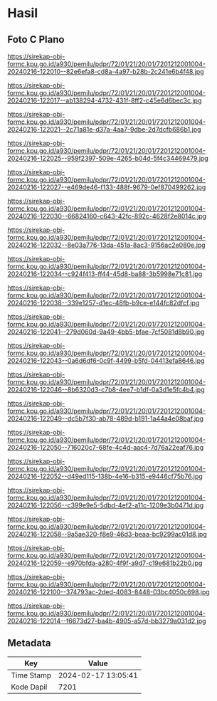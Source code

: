 # Hasil

## Foto C Plano

https://sirekap-obj-formc.kpu.go.id/a930/pemilu/pdpr/72/01/21/20/01/7201212001004-20240216-122010--82e6efa8-cd8a-4a97-b28b-2c241e6b4f48.jpg

https://sirekap-obj-formc.kpu.go.id/a930/pemilu/pdpr/72/01/21/20/01/7201212001004-20240216-122017--ab138294-4732-431f-8ff2-c45e6d6bec3c.jpg

https://sirekap-obj-formc.kpu.go.id/a930/pemilu/pdpr/72/01/21/20/01/7201212001004-20240216-122021--2c71a81e-d37a-4aa7-9dbe-2d7dcfb686b1.jpg

https://sirekap-obj-formc.kpu.go.id/a930/pemilu/pdpr/72/01/21/20/01/7201212001004-20240216-122025--959f2397-509e-4265-b04d-5f4c34469479.jpg

https://sirekap-obj-formc.kpu.go.id/a930/pemilu/pdpr/72/01/21/20/01/7201212001004-20240216-122027--e469de46-f133-488f-9679-0ef870499262.jpg

https://sirekap-obj-formc.kpu.go.id/a930/pemilu/pdpr/72/01/21/20/01/7201212001004-20240216-122030--66824160-c643-42fc-892c-4628f2e8014c.jpg

https://sirekap-obj-formc.kpu.go.id/a930/pemilu/pdpr/72/01/21/20/01/7201212001004-20240216-122032--8e03a776-13da-451a-8ac3-9156ac2e080e.jpg

https://sirekap-obj-formc.kpu.go.id/a930/pemilu/pdpr/72/01/21/20/01/7201212001004-20240216-122034--c924f413-ff44-45d8-ba88-3b5998e71c81.jpg

https://sirekap-obj-formc.kpu.go.id/a930/pemilu/pdpr/72/01/21/20/01/7201212001004-20240216-122038--339e1257-d1ec-48fb-b9ce-e144fc82dfcf.jpg

https://sirekap-obj-formc.kpu.go.id/a930/pemilu/pdpr/72/01/21/20/01/7201212001004-20240216-122041--279d060d-9a49-4bb5-bfae-7cf5081d8b90.jpg

https://sirekap-obj-formc.kpu.go.id/a930/pemilu/pdpr/72/01/21/20/01/7201212001004-20240216-122043--0a6d6df6-0c9f-4499-b5fd-04413efa8646.jpg

https://sirekap-obj-formc.kpu.go.id/a930/pemilu/pdpr/72/01/21/20/01/7201212001004-20240216-122046--8b6320d3-c7b8-4ee7-b1df-0a3d1e5fc4b4.jpg

https://sirekap-obj-formc.kpu.go.id/a930/pemilu/pdpr/72/01/21/20/01/7201212001004-20240216-122049--dc5b7f30-ab78-489d-b191-1a44a4e08baf.jpg

https://sirekap-obj-formc.kpu.go.id/a930/pemilu/pdpr/72/01/21/20/01/7201212001004-20240216-122050--716020c7-68fe-4c4d-aac4-7d76a22eaf76.jpg

https://sirekap-obj-formc.kpu.go.id/a930/pemilu/pdpr/72/01/21/20/01/7201212001004-20240216-122052--d49ed115-138b-4e16-b315-e9446cf75b76.jpg

https://sirekap-obj-formc.kpu.go.id/a930/pemilu/pdpr/72/01/21/20/01/7201212001004-20240216-122056--c399e9e5-5dbd-4ef2-a11c-1209e3b0471d.jpg

https://sirekap-obj-formc.kpu.go.id/a930/pemilu/pdpr/72/01/21/20/01/7201212001004-20240216-122058--9a5ae320-f8e9-46d3-beaa-bc9299ac01d8.jpg

https://sirekap-obj-formc.kpu.go.id/a930/pemilu/pdpr/72/01/21/20/01/7201212001004-20240216-122059--e970bfda-a280-4f9f-a9d7-c19e681b22b0.jpg

https://sirekap-obj-formc.kpu.go.id/a930/pemilu/pdpr/72/01/21/20/01/7201212001004-20240216-122100--374793ac-2ded-4083-8448-03bc4050c698.jpg

https://sirekap-obj-formc.kpu.go.id/a930/pemilu/pdpr/72/01/21/20/01/7201212001004-20240216-122014--f6673d27-ba4b-4905-a57d-bb3279a031d2.jpg


## Metadata

| Key        | Value               |
| ---------- | ------------------- |
| Time Stamp | 2024-02-17 13:05:41 |
| Kode Dapil | 7201                |



